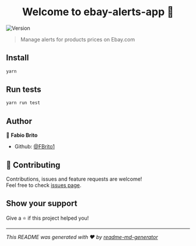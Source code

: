 <h1 align="center">Welcome to ebay-alerts-app 👋</h1>
<p>
  <img alt="Version" src="https://img.shields.io/badge/version-1.0.0-blue.svg?cacheSeconds=2592000" />
</p>

> Manage alerts for products prices on Ebay.com

## Install

```sh
yarn 
```

## Run tests

```sh
yarn run test
```

## Author

👤 **Fabio Brito**

* Github: [@FBrito1](https://github.com/FBrito1)

## 🤝 Contributing

Contributions, issues and feature requests are welcome!<br />Feel free to check [issues page](https://github.com/FBrito1/ebay-alerts-app/issues).

## Show your support

Give a ⭐️ if this project helped you!

***
_This README was generated with ❤️ by [readme-md-generator](https://github.com/kefranabg/readme-md-generator)_